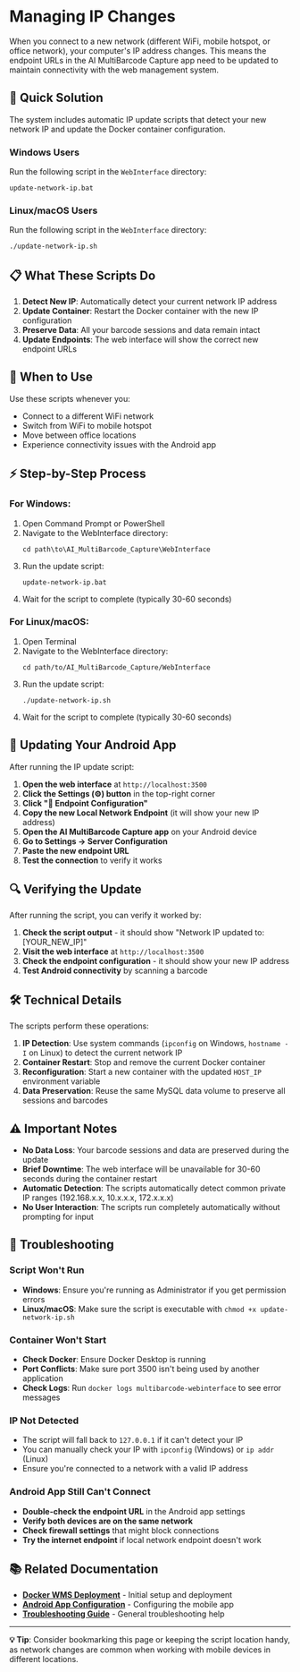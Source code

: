 # Managing IP Changes

When you connect to a new network (different WiFi, mobile hotspot, or office network), your computer's IP address changes. This means the endpoint URLs in the AI MultiBarcode Capture app need to be updated to maintain connectivity with the web management system.

## 🔧 Quick Solution

The system includes automatic IP update scripts that detect your new network IP and update the Docker container configuration.

### Windows Users

Run the following script in the `WebInterface` directory:

```batch
update-network-ip.bat
```

### Linux/macOS Users

Run the following script in the `WebInterface` directory:

```bash
./update-network-ip.sh
```

## 📋 What These Scripts Do

1. **Detect New IP**: Automatically detect your current network IP address
2. **Update Container**: Restart the Docker container with the new IP configuration
3. **Preserve Data**: All your barcode sessions and data remain intact
4. **Update Endpoints**: The web interface will show the correct new endpoint URLs

## 🎯 When to Use

Use these scripts whenever you:

- Connect to a different WiFi network
- Switch from WiFi to mobile hotspot
- Move between office locations
- Experience connectivity issues with the Android app

## ⚡ Step-by-Step Process

### For Windows:

1. Open Command Prompt or PowerShell
2. Navigate to the WebInterface directory:
   ```
   cd path\to\AI_MultiBarcode_Capture\WebInterface
   ```
3. Run the update script:
   ```
   update-network-ip.bat
   ```
4. Wait for the script to complete (typically 30-60 seconds)

### For Linux/macOS:

1. Open Terminal
2. Navigate to the WebInterface directory:
   ```
   cd path/to/AI_MultiBarcode_Capture/WebInterface
   ```
3. Run the update script:
   ```
   ./update-network-ip.sh
   ```
4. Wait for the script to complete (typically 30-60 seconds)

## 📱 Updating Your Android App

After running the IP update script:

1. **Open the web interface** at `http://localhost:3500`
2. **Click the Settings (⚙️) button** in the top-right corner
3. **Click "🔗 Endpoint Configuration"**
4. **Copy the new Local Network Endpoint** (it will show your new IP address)
5. **Open the AI MultiBarcode Capture app** on your Android device
6. **Go to Settings → Server Configuration**
7. **Paste the new endpoint URL**
8. **Test the connection** to verify it works

## 🔍 Verifying the Update

After running the script, you can verify it worked by:

1. **Check the script output** - it should show "Network IP updated to: [YOUR_NEW_IP]"
2. **Visit the web interface** at `http://localhost:3500`
3. **Check the endpoint configuration** - it should show your new IP address
4. **Test Android connectivity** by scanning a barcode

## 🛠️ Technical Details

The scripts perform these operations:

1. **IP Detection**: Use system commands (`ipconfig` on Windows, `hostname -I` on Linux) to detect the current network IP
2. **Container Restart**: Stop and remove the current Docker container
3. **Reconfiguration**: Start a new container with the updated `HOST_IP` environment variable
4. **Data Preservation**: Reuse the same MySQL data volume to preserve all sessions and barcodes

## ⚠️ Important Notes

- **No Data Loss**: Your barcode sessions and data are preserved during the update
- **Brief Downtime**: The web interface will be unavailable for 30-60 seconds during the container restart
- **Automatic Detection**: The scripts automatically detect common private IP ranges (192.168.x.x, 10.x.x.x, 172.x.x.x)
- **No User Interaction**: The scripts run completely automatically without prompting for input

## 🔧 Troubleshooting

### Script Won't Run
- **Windows**: Ensure you're running as Administrator if you get permission errors
- **Linux/macOS**: Make sure the script is executable with `chmod +x update-network-ip.sh`

### Container Won't Start
- **Check Docker**: Ensure Docker Desktop is running
- **Port Conflicts**: Make sure port 3500 isn't being used by another application
- **Check Logs**: Run `docker logs multibarcode-webinterface` to see error messages

### IP Not Detected
- The script will fall back to `127.0.0.1` if it can't detect your IP
- You can manually check your IP with `ipconfig` (Windows) or `ip addr` (Linux)
- Ensure you're connected to a network with a valid IP address

### Android App Still Can't Connect
- **Double-check the endpoint URL** in the Android app settings
- **Verify both devices are on the same network**
- **Check firewall settings** that might block connections
- **Try the internet endpoint** if local network endpoint doesn't work

## 📚 Related Documentation

- **[Docker WMS Deployment](10-Docker-WMS-Deployment.md)** - Initial setup and deployment
- **[Android App Configuration](07-Android-App-Configuration.md)** - Configuring the mobile app
- **[Troubleshooting Guide](15-Troubleshooting-Guide.md)** - General troubleshooting help

---

**💡 Tip**: Consider bookmarking this page or keeping the script location handy, as network changes are common when working with mobile devices in different locations.